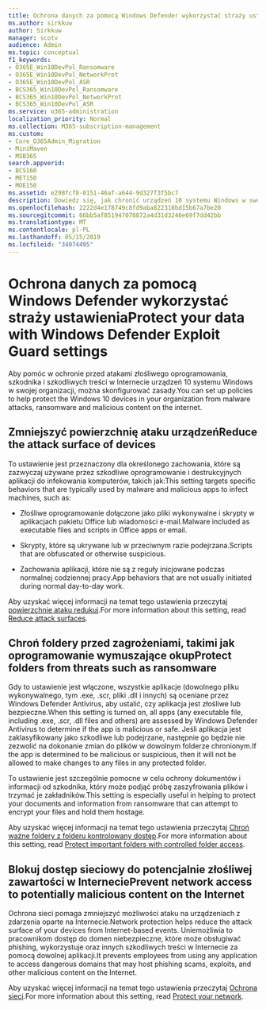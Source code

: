 ```yaml
---
title: Ochrona danych za pomocą Windows Defender wykorzystać straży ustawienia
ms.author: sirkkuw
author: Sirkkuw
manager: scotv
audience: Admin
ms.topic: conceptual
f1_keywords:
- O365E_Win10DevPol_Ransomware
- O365E_Win10DevPol_NetworkProt
- O365E_Win10DevPol_ASR
- BCS365_Win10DevPol_Ransomware
- BCS365_Win10DevPol_NetworkProt
- BCS365_Win10DevPol_ASR
ms.service: o365-administration
localization_priority: Normal
ms.collection: M365-subscription-management
ms.custom:
- Core_O365Admin_Migration
- MiniMaven
- MSB365
search.appverid:
- BCS160
- MET150
- MOE150
ms.assetid: e298fcf8-0151-46af-a644-9d327f3f5bc7
description: Dowiedz się, jak chronić urządzeń 10 systemu Windows w swojej organizacji przed atakami złośliwego oprogramowania, szkodnika i szkodliwą zawartością w Internecie.
ms.openlocfilehash: 2222d4e178749c8fd9aba822310bd15b67a7be20
ms.sourcegitcommit: 66bb5af851947078872a4d31d3246e69f7dd42bb
ms.translationtype: MT
ms.contentlocale: pl-PL
ms.lasthandoff: 05/15/2019
ms.locfileid: "34074495"
---
```

# <a name="protect-your-data-with-windows-defender-exploit-guard-settings"></a><span data-ttu-id="5a633-103">Ochrona danych za pomocą Windows Defender wykorzystać straży ustawienia</span><span class="sxs-lookup"><span data-stu-id="5a633-103">Protect your data with Windows Defender Exploit Guard settings</span></span>

<span data-ttu-id="5a633-104">Aby pomóc w ochronie przed atakami złośliwego oprogramowania, szkodnika i szkodliwych treści w Internecie urządzeń 10 systemu Windows w swojej organizacji, można skonfigurować zasady.</span><span class="sxs-lookup"><span data-stu-id="5a633-104">You can set up policies to help protect the Windows 10 devices in your organization from malware attacks, ransomware and malicious content on the internet.</span></span>
  
## <a name="reduce-the-attack-surface-of-devices"></a><span data-ttu-id="5a633-105">Zmniejszyć powierzchnię ataku urządzeń</span><span class="sxs-lookup"><span data-stu-id="5a633-105">Reduce the attack surface of devices</span></span>

<span data-ttu-id="5a633-106">To ustawienie jest przeznaczony dla określonego zachowania, które są zazwyczaj używane przez szkodliwe oprogramowanie i destrukcyjnych aplikacji do infekowania komputerów, takich jak:</span><span class="sxs-lookup"><span data-stu-id="5a633-106">This setting targets specific behaviors that are typically used by malware and malicious apps to infect machines, such as:</span></span>
  
- <span data-ttu-id="5a633-107">Złośliwe oprogramowanie dołączone jako pliki wykonywalne i skrypty w aplikacjach pakietu Office lub wiadomości e-mail.</span><span class="sxs-lookup"><span data-stu-id="5a633-107">Malware included as executable files and scripts in Office apps or email.</span></span>
    
- <span data-ttu-id="5a633-108">Skrypty, które są ukrywane lub w przeciwnym razie podejrzana.</span><span class="sxs-lookup"><span data-stu-id="5a633-108">Scripts that are obfuscated or otherwise suspicious.</span></span>
    
- <span data-ttu-id="5a633-109">Zachowania aplikacji, które nie są z reguły inicjowane podczas normalnej codziennej pracy.</span><span class="sxs-lookup"><span data-stu-id="5a633-109">App behaviors that are not usually initiated during normal day-to-day work.</span></span>
    
<span data-ttu-id="5a633-110">Aby uzyskać więcej informacji na temat tego ustawienia przeczytaj [powierzchnie ataku redukuj](https://go.microsoft.com/fwlink/?linkid=870417).</span><span class="sxs-lookup"><span data-stu-id="5a633-110">For more information about this setting, read [Reduce attack surfaces](https://go.microsoft.com/fwlink/?linkid=870417).</span></span>
  
## <a name="protect-folders-from-threats-such-as-ransomware"></a><span data-ttu-id="5a633-111">Chroń foldery przed zagrożeniami, takimi jak oprogramowanie wymuszające okup</span><span class="sxs-lookup"><span data-stu-id="5a633-111">Protect folders from threats such as ransomware</span></span>

<span data-ttu-id="5a633-112">Gdy to ustawienie jest włączone, wszystkie aplikacje (dowolnego pliku wykonywalnego, tym .exe, .scr, pliki .dll i innych) są oceniane przez Windows Defender Antivirus, aby ustalić, czy aplikacja jest złośliwe lub bezpieczne.</span><span class="sxs-lookup"><span data-stu-id="5a633-112">When this setting is turned on, all apps (any executable file, including .exe, .scr, .dll files and others) are assessed by Windows Defender Antivirus to determine if the app is malicious or safe.</span></span> <span data-ttu-id="5a633-113">Jeśli aplikacja jest zaklasyfikowany jako szkodliwe lub podejrzane, następnie go będzie nie zezwolić na dokonanie zmian do plików w dowolnym folderze chronionym.</span><span class="sxs-lookup"><span data-stu-id="5a633-113">If the app is determined to be malicious or suspicious, then it will not be allowed to make changes to any files in any protected folder.</span></span>
  
<span data-ttu-id="5a633-114">To ustawienie jest szczególnie pomocne w celu ochrony dokumentów i informacji od szkodnika, który może podjąć próbę zaszyfrowania plików i trzymać je zakładników.</span><span class="sxs-lookup"><span data-stu-id="5a633-114">This setting is especially useful in helping to protect your documents and information from ransomware that can attempt to encrypt your files and hold them hostage.</span></span>
  
<span data-ttu-id="5a633-115">Aby uzyskać więcej informacji na temat tego ustawienia przeczytaj [Chroń ważne foldery z folderu kontrolowany dostęp](https://go.microsoft.com/fwlink/?linkid=870418).</span><span class="sxs-lookup"><span data-stu-id="5a633-115">For more information about this setting, read [Protect important folders with controlled folder access](https://go.microsoft.com/fwlink/?linkid=870418).</span></span>
  
## <a name="prevent-network-access-to-potentially-malicious-content-on-the-internet"></a><span data-ttu-id="5a633-116">Blokuj dostęp sieciowy do potencjalnie złośliwej zawartości w Internecie</span><span class="sxs-lookup"><span data-stu-id="5a633-116">Prevent network access to potentially malicious content on the Internet</span></span>

<span data-ttu-id="5a633-117">Ochrona sieci pomaga zmniejszyć możliwości ataku na urządzeniach z zdarzenia oparte na Internecie.</span><span class="sxs-lookup"><span data-stu-id="5a633-117">Network protection helps reduce the attack surface of your devices from Internet-based events.</span></span> <span data-ttu-id="5a633-118">Uniemożliwia to pracownikom dostęp do domen niebezpieczne, które może obsługiwać phishing, wykorzystuje oraz innych szkodliwych treści w Internecie za pomocą dowolnej aplikacji.</span><span class="sxs-lookup"><span data-stu-id="5a633-118">It prevents employees from using any application to access dangerous domains that may host phishing scams, exploits, and other malicious content on the Internet.</span></span>
  
<span data-ttu-id="5a633-119">Aby uzyskać więcej informacji na temat tego ustawienia przeczytaj [Ochrona sieci](https://go.microsoft.com/fwlink/?linkid=870419).</span><span class="sxs-lookup"><span data-stu-id="5a633-119">For more information about this setting, read [Protect your network](https://go.microsoft.com/fwlink/?linkid=870419).</span></span>
  

